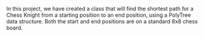 In this project, we have created a class that will find the shortest path for a Chess Knight from a starting position to an end position, using a PolyTree data structure. Both the start and end positions are on a standard 8x8 chess board.
